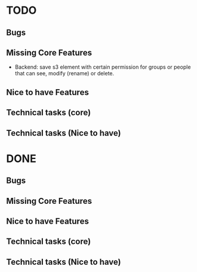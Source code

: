 TODO
=====

Bugs
----

Missing Core Features
--------------------
- Backend: save s3 element with certain permission for groups or people that
  can see, modify (rename) or delete.

Nice to have Features
---------------------

Technical tasks (core)
----------------------

Technical tasks (Nice to have)
------------------------------

DONE
====

Bugs
----

Missing Core Features
---------------------

Nice to have Features
---------------------

Technical tasks (core)
----------------------

Technical tasks (Nice to have)
------------------------------

